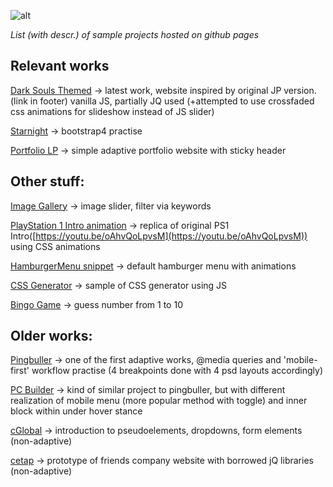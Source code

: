 ![alt](https://i.imgur.com/5xWNTdu.jpg)

*List (with descr.) of sample projects hosted on github pages*

Relevant works
--------------

[Dark Souls Themed](https://castchise.github.io/ds/index.html) -> latest work, website inspired by original JP version.(link in footer)
vanilla JS, partially JQ used (+attempted to use crossfaded css animations for slideshow instead of JS slider)

[Starnight](https://castchise.github.io/starnight_wip/index.htm) -> bootstrap4 practise

[Portfolio LP](https://castchise.github.io/qiwi/index.html) -> simple adaptive portfolio website with sticky header

Other stuff:
------------

[Image Gallery](https://castchise.github.io/img_gallery/index.html) -> image slider, filter via keywords 

[PlayStation 1 Intro animation](https://castchise.github.io/ps-intro/index.html) -> replica of original PS1 Intro([https://youtu.be/oAhvQoLpvsM](https://youtu.be/oAhvQoLpvsM)) using CSS animations

[HamburgerMenu snippet](https://castchise.github.io/hamburger_menu/index.html) -> default hamburger menu with animations

[CSS Generator](https://castchise.github.io/cssgen/index.html) -> sample of CSS generator using JS

[Bingo Game](https://castchise.github.io/bingo/index.html) -> guess number from 1 to 10

Older works:
------------

[Pingbuller](https://castchise.github.io/pingbuller/index.html) -> one of the first adaptive works, @media queries and 'mobile-first' workflow practise (4 breakpoints done with 4 psd layouts accordingly)

[PC Builder](https://castchise.github.io/pcbuilder/index.htm) -> kind of similar project to pingbuller, but with different realization of mobile menu (more popular method with toggle) and inner block within under hover stance 

[cGlobal](https://castchise.github.io/cglob_proj/index.htm) -> introduction to pseudoelements, dropdowns, form elements (non-adaptive)

[cetap](https://castchise.github.io/cetapwip/index.htm) -> prototype of friends company website with borrowed jQ libraries (non-adaptive)

